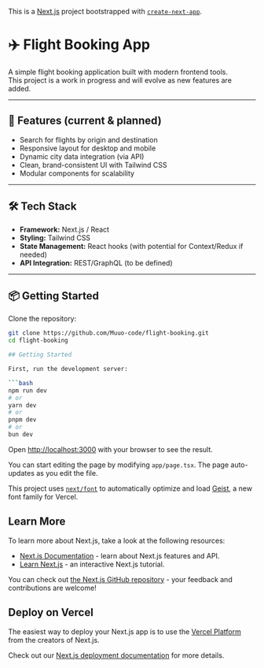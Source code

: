 This is a [Next.js](https://nextjs.org) project bootstrapped with [`create-next-app`](https://nextjs.org/docs/app/api-reference/cli/create-next-app).

# ✈️ Flight Booking App

A simple flight booking application built with modern frontend tools.  
This project is a work in progress and will evolve as new features are added.

---

## 🚀 Features (current & planned)

- Search for flights by origin and destination
- Responsive layout for desktop and mobile
- Dynamic city data integration (via API)
- Clean, brand-consistent UI with Tailwind CSS
- Modular components for scalability

---

## 🛠️ Tech Stack

- **Framework:** Next.js / React
- **Styling:** Tailwind CSS
- **State Management:** React hooks (with potential for Context/Redux if needed)
- **API Integration:** REST/GraphQL (to be defined)

---

## 📦 Getting Started

Clone the repository:

````bash
git clone https://github.com/Muuo-code/flight-booking.git
cd flight-booking

## Getting Started

First, run the development server:

```bash
npm run dev
# or
yarn dev
# or
pnpm dev
# or
bun dev
````

Open [http://localhost:3000](http://localhost:3000) with your browser to see the result.

You can start editing the page by modifying `app/page.tsx`. The page auto-updates as you edit the file.

This project uses [`next/font`](https://nextjs.org/docs/app/building-your-application/optimizing/fonts) to automatically optimize and load [Geist](https://vercel.com/font), a new font family for Vercel.

## Learn More

To learn more about Next.js, take a look at the following resources:

- [Next.js Documentation](https://nextjs.org/docs) - learn about Next.js features and API.
- [Learn Next.js](https://nextjs.org/learn) - an interactive Next.js tutorial.

You can check out [the Next.js GitHub repository](https://github.com/vercel/next.js) - your feedback and contributions are welcome!

## Deploy on Vercel

The easiest way to deploy your Next.js app is to use the [Vercel Platform](https://vercel.com/new?utm_medium=default-template&filter=next.js&utm_source=create-next-app&utm_campaign=create-next-app-readme) from the creators of Next.js.

Check out our [Next.js deployment documentation](https://nextjs.org/docs/app/building-your-application/deploying) for more details.
